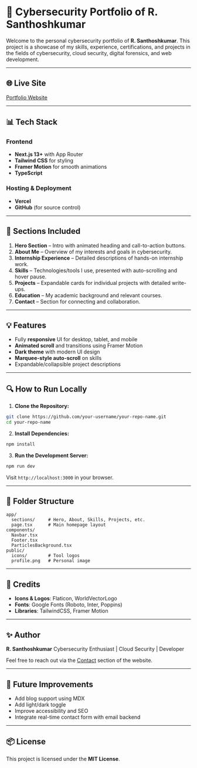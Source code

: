 # 🔧 Cybersecurity Portfolio of R. Santhoshkumar

Welcome to the personal cybersecurity portfolio of **R. Santhoshkumar**. This project is a showcase of my skills, experience, certifications, and projects in the fields of cybersecurity, cloud security, digital forensics, and web development.

---

## 🌐 Live Site

[Portfolio Website](https://r-santhoshkumar.vercel.app/)

---

## 📊 Tech Stack

### Frontend

* **Next.js 13+** with App Router
* **Tailwind CSS** for styling
* **Framer Motion** for smooth animations
* **TypeScript**

### Hosting & Deployment

* **Vercel**
* **GitHub** (for source control)

---

## 📅 Sections Included

1. **Hero Section** – Intro with animated heading and call-to-action buttons.
2. **About Me** – Overview of my interests and goals in cybersecurity.
3. **Internship Experience** – Detailed descriptions of hands-on internship work.
4. **Skills** – Technologies/tools I use, presented with auto-scrolling and hover pause.
5. **Projects** – Expandable cards for individual projects with detailed write-ups.
6. **Education** – My academic background and relevant courses.
7. **Contact** – Section for connecting and collaboration.

---

## 💡 Features

* Fully **responsive** UI for desktop, tablet, and mobile
* **Animated scroll** and transitions using Framer Motion
* **Dark theme** with modern UI design
* **Marquee-style auto-scroll** on skills
* Expandable/collapsible project descriptions

---

## 🔍 How to Run Locally

1. **Clone the Repository:**

```bash
git clone https://github.com/your-username/your-repo-name.git
cd your-repo-name
```

2. **Install Dependencies:**

```bash
npm install
```

3. **Run the Development Server:**

```bash
npm run dev
```

Visit `http://localhost:3000` in your browser.

---

## 📄 Folder Structure

```
app/
  sections/     # Hero, About, Skills, Projects, etc.
  page.tsx      # Main homepage layout
components/
  Navbar.tsx
  Footer.tsx
  ParticlesBackground.tsx
public/
  icons/        # Tool logos
  profile.png   # Personal image
```

---

## 🌟 Credits

* **Icons & Logos**: Flaticon, WorldVectorLogo
* **Fonts**: Google Fonts (Roboto, Inter, Poppins)
* **Libraries**: TailwindCSS, Framer Motion

---

## ✨ Author

**R. Santhoshkumar**
Cybersecurity Enthusiast | Cloud Security | Developer

Feel free to reach out via the [Contact](#contact) section of the website.

---

## 🚀 Future Improvements

* Add blog support using MDX
* Add light/dark toggle
* Improve accessibility and SEO
* Integrate real-time contact form with email backend

---

## 📦 License

This project is licensed under the **MIT License**.
